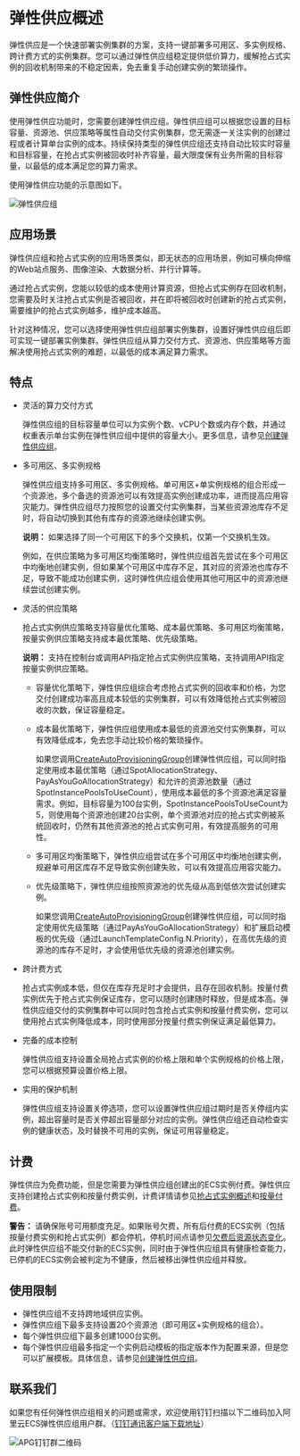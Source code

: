 # 弹性供应概述

弹性供应是一个快速部署实例集群的方案，支持一键部署多可用区、多实例规格、跨计费方式的实例集群。您可以通过弹性供应组稳定提供低价算力，缓解抢占式实例的回收机制带来的不稳定因素，免去重复手动创建实例的繁琐操作。

## 弹性供应简介

使用弹性供应功能时，您需要创建弹性供应组。弹性供应组可以根据您设置的目标容量、资源池、供应策略等属性自动交付实例集群，您无需逐一关注实例的创建过程或者计算单台实例的成本。持续保持类型的弹性供应组还支持自动比较实时容量和目标容量，在抢占式实例被回收时补齐容量，最大限度保有业务所需的目标容量，以最低的成本满足您的算力需求。

使用弹性供应功能的示意图如下。

![弹性供应组](https://static-aliyun-doc.oss-accelerate.aliyuncs.com/assets/img/zh-CN/9018094161/p48772.png)

## 应用场景

弹性供应组和抢占式实例的应用场景类似，即无状态的应用场景，例如可横向伸缩的Web站点服务、图像渲染、大数据分析、并行计算等。

通过抢占式实例，您能以较低的成本使用计算资源，但抢占式实例存在回收机制，您需要及时关注抢占式实例是否被回收，并在即将被回收时创建新的抢占式实例，需要维护的抢占式实例越多，维护成本越高。

针对这种情况，您可以选择使用弹性供应组部署实例集群，设置好弹性供应组后即可实现一键部署实例集群。弹性供应组从算力交付方式、资源池、供应策略等方面解决使用抢占式实例的难题，以最低的成本满足算力需求。

## 特点

-   灵活的算力交付方式

    弹性供应组的目标容量单位可以为实例个数、vCPU个数或内存个数，并通过权重表示单台实例在弹性供应组中提供的容量大小。更多信息，请参见[创建弹性供应组](/cn.zh-CN/部署与弹性/弹性供应组/创建弹性供应组.md)。

-   多可用区、多实例规格

    弹性供应组支持多可用区、多实例规格。单可用区+单实例规格的组合形成一个资源池，多个备选的资源池可以有效提高实例创建成功率，进而提高应用容灾能力。弹性供应组尽力按照您的设置交付实例集群，当某些资源池库存不足时，将自动切换到其他有库存的资源池继续创建实例。

    **说明：** 如果选择了同一个可用区下的多个交换机，仅第一个交换机生效。

    例如，在供应策略为多可用区均衡策略时，弹性供应组首先尝试在多个可用区中均衡地创建实例，但如果某个可用区中库存不足，其对应的资源池也库存不足，导致不能成功创建实例，这时弹性供应组会使用其他可用区中的资源池继续尝试创建实例。

-   灵活的供应策略

    抢占式实例供应策略支持容量优化策略、成本最优策略、多可用区均衡策略，按量实例供应策略支持成本最优策略、优先级策略。

    **说明：** 支持在控制台或调用API指定抢占式实例供应策略，支持调用API指定按量实例供应策略。

    -   容量优化策略下，弹性供应组综合考虑抢占式实例的回收率和价格，为您交付创建成功率高且成本较低的实例集群，可以有效降低抢占式实例被回收的次数，保证容量稳定。
    -   成本最优策略下，弹性供应组使用成本最低的资源池交付实例集群，可以有效降低成本，免去您手动比较价格的繁琐操作。

        如果您调用[CreateAutoProvisioningGroup](/cn.zh-CN/API参考/弹性供应组/CreateAutoProvisioningGroup.md)创建弹性供应组，可以同时指定使用成本最优策略（通过SpotAllocationStrategy、PayAsYouGoAllocationStrategy）和允许的资源池数量（通过SpotInstancePoolsToUseCount），使用成本最低的多个资源池满足容量需求。例如，目标容量为100台实例，SpotInstancePoolsToUseCount为5，则使用每个资源池创建20台实例，单个资源池对应的抢占式实例被系统回收时，仍然有其他资源池的抢占式实例可用，有效提高服务的可用性。

    -   多可用区均衡策略下，弹性供应组尝试在多个可用区中均衡地创建实例，规避单可用区库存不足导致实例创建失败，可以有效提高应用容灾能力。
    -   优先级策略下，弹性供应组按照资源池的优先级从高到低依次尝试创建实例。

        如果您调用[CreateAutoProvisioningGroup](/cn.zh-CN/API参考/弹性供应组/CreateAutoProvisioningGroup.md)创建弹性供应组，可以同时指定使用优先级策略（通过PayAsYouGoAllocationStrategy）和扩展启动模板的优先级（通过LaunchTemplateConfig.N.Priority），在高优先级的资源池的库存不足时，才会使用低优先级的资源池创建实例。

-   跨计费方式

    抢占式实例成本低，但仅在库存充足时才会提供，且存在回收机制。按量付费实例优先于抢占式实例保证库存，您可以随时创建随时释放，但是成本高。弹性供应组交付的实例集群中可以同时包含抢占式实例和按量付费实例，您可以使用抢占式实例降低成本，同时使用部分按量付费实例保证满足最低算力。

-   完备的成本控制

    弹性供应组支持设置全局抢占式实例的价格上限和单个实例规格的价格上限，您可以根据预算设置价格上限。

-   实用的保护机制

    弹性供应组支持设置关停选项，您可以设置弹性供应组过期时是否关停组内实例，超出容量时是否关停超出容量部分对应的实例。弹性供应组还自动检查实例的健康状态，及时替换不可用的实例，保证可用容量稳定。


## 计费

弹性供应为免费功能，但是您需要为弹性供应组创建出的ECS实例付费。弹性供应支持创建抢占式实例和按量付费实例，计费详情请参见[抢占式实例概述](/cn.zh-CN/实例/选择实例购买方式/抢占式实例/抢占式实例概述.md)和[按量付费](/cn.zh-CN/产品计费/计费方式/按量付费.md)。

**警告：** 请确保账号可用额度充足。如果账号欠费，所有后付费的ECS实例（包括按量付费实例和抢占式实例）都会停机，停机时间点请参见[欠费后资源状态变化](/cn.zh-CN/产品计费/计费方式/按量付费.mdsection_w1c_zw2_zdb)。此时弹性供应组不能交付新的ECS实例，同时由于弹性供应组具有健康检查能力，已停机的ECS实例会被判定为不健康，然后被移出弹性供应组并释放。

## 使用限制

-   弹性供应组不支持跨地域供应实例。
-   弹性供应组下最多支持设置20个资源池（即可用区+实例规格的组合）。
-   每个弹性供应组下最多创建1000台实例。
-   每个弹性供应组最多指定一个实例启动模板的指定版本作为配置来源，但是您可以扩展模板。具体信息，请参见[创建弹性供应组](/cn.zh-CN/部署与弹性/弹性供应组/创建弹性供应组.md)。

## 联系我们

如果您有任何弹性供应组相关的问题或需求，欢迎使用钉钉扫描以下二维码加入阿里云ECS弹性供应组用户群。（[钉钉通讯客户端下载地址](https://tms.dingtalk.com/markets/dingtalk/download?spm=a2c4g.11186623.2.9.2a1d4e2bCgb1WP)）

![APG钉钉群二维码](https://static-aliyun-doc.oss-accelerate.aliyuncs.com/assets/img/zh-CN/1063664161/p95964.png)

